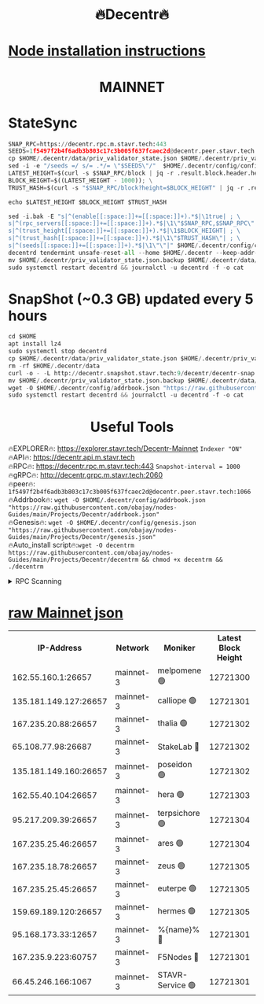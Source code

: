 <h1 align="center"> 🔥Decentr🔥</h1>

[Node installation instructions](https://github.com/obajay/nodes-Guides/tree/main/Projects/Decentr)
=
<h1 align="center"> MAINNET</h1>

# StateSync
```python
SNAP_RPC=https://decentr.rpc.m.stavr.tech:443
SEEDS=1f5497f2b4f6adb3b803c17c3b005f637fcaec2d@decentr.peer.stavr.tech:1066
cp $HOME/.decentr/data/priv_validator_state.json $HOME/.decentr/priv_validator_state.json.backup
sed -i -e "/seeds =/ s/= .*/= \"$SEEDS\"/"  $HOME/.decentr/config/config.toml
LATEST_HEIGHT=$(curl -s $SNAP_RPC/block | jq -r .result.block.header.height); \
BLOCK_HEIGHT=$((LATEST_HEIGHT - 1000)); \
TRUST_HASH=$(curl -s "$SNAP_RPC/block?height=$BLOCK_HEIGHT" | jq -r .result.block_id.hash)

echo $LATEST_HEIGHT $BLOCK_HEIGHT $TRUST_HASH

sed -i.bak -E "s|^(enable[[:space:]]+=[[:space:]]+).*$|\1true| ; \
s|^(rpc_servers[[:space:]]+=[[:space:]]+).*$|\1\"$SNAP_RPC,$SNAP_RPC\"| ; \
s|^(trust_height[[:space:]]+=[[:space:]]+).*$|\1$BLOCK_HEIGHT| ; \
s|^(trust_hash[[:space:]]+=[[:space:]]+).*$|\1\"$TRUST_HASH\"| ; \
s|^(seeds[[:space:]]+=[[:space:]]+).*$|\1\"\"|" $HOME/.decentr/config/config.toml
decentrd tendermint unsafe-reset-all --home $HOME/.decentr --keep-addr-book
mv $HOME/.decentr/priv_validator_state.json.backup $HOME/.decentr/data/priv_validator_state.json
sudo systemctl restart decentrd && journalctl -u decentrd -f -o cat
```
# SnapShot (~0.3 GB) updated every 5 hours
```python
cd $HOME
apt install lz4
sudo systemctl stop decentrd
cp $HOME/.decentr/data/priv_validator_state.json $HOME/.decentr/priv_validator_state.json.backup
rm -rf $HOME/.decentr/data
curl -o - -L http://decentr.snapshot.stavr.tech:9/decentr/decentr-snap.tar.lz4 | lz4 -c -d - | tar -x -C $HOME/.decentr --strip-components 2
mv $HOME/.decentr/priv_validator_state.json.backup $HOME/.decentr/data/priv_validator_state.json
wget -O $HOME/.decentr/config/addrbook.json "https://raw.githubusercontent.com/obajay/nodes-Guides/main/Projects/Decentr/addrbook.json"
sudo systemctl restart decentrd && journalctl -u decentrd -f -o cat
```

 <h1 align="center"> Useful Tools</h1>

🔥EXPLORER🔥:     https://explorer.stavr.tech/Decentr-Mainnet        `Indexer "ON"` \
🔥API🔥:          https://decentr.api.m.stavr.tech \
🔥RPC🔥:          https://decentr.rpc.m.stavr.tech:443              `Snapshot-interval = 1000` \
🔥gRPC🔥:         http://decentr.grpc.m.stavr.tech:2060 \
🔥peer🔥:         `1f5497f2b4f6adb3b803c17c3b005f637fcaec2d@decentr.peer.stavr.tech:1066` \
🔥Addrbook🔥:  `wget -O $HOME/.decentr/config/addrbook.json "https://raw.githubusercontent.com/obajay/nodes-Guides/main/Projects/Decentr/addrbook.json"` \
🔥Genesis🔥:  `wget -O $HOME/.decentr/config/genesis.json "https://raw.githubusercontent.com/obajay/nodes-Guides/main/Projects/Decentr/genesis.json"` \
🔥Auto_install script🔥:`wget -O decentrm https://raw.githubusercontent.com/obajay/nodes-Guides/main/Projects/Decentr/decentrm && chmod +x decentrm && ./decentrm`

<details>
<summary>RPC Scanning</summary>

<h2 align="center"> We scan nodes in real time every 4 hours. And we provide the final result of RPC endpoints.
We cannot influence the operation of these nodes in any way. </h2>


```python
If Voting Power is higher than 0 --> then the Node is a validator of the network and may be subject to attack and be a potential threat to the chain.
```
```python
We marked such validators with a red symbol
```

</details>

[raw Mainnet json](https://rpc-check.decentrm.stavr.tech/decentrm/rpc-decentrm-result.json)
=



<table><tr><th>IP-Address</th><th>Network</th><th>Moniker</th><th>Latest Block Height</th><th>Earliest Block Height</th><th>Catching Up</th><th>Tx Index</th><th>Voting Power</th><th>Scan Time</th></tr><tr><td>162.55.160.1:26657</td><td>mainnet-3</td><td>melpomene 🟢</td><td>12721300</td><td>1688950</td><td>False</td><td>on</td><td>0</td><td>2024-02-03T11:10:21.757619105UTC</td></tr><tr><td>135.181.149.127:26657</td><td>mainnet-3</td><td>calliope 🟢</td><td>12721301</td><td>1688950</td><td>False</td><td>on</td><td>0</td><td>2024-02-03T11:10:24.192321405UTC</td></tr><tr><td>167.235.20.88:26657</td><td>mainnet-3</td><td>thalia 🟢</td><td>12721302</td><td>1688950</td><td>False</td><td>on</td><td>0</td><td>2024-02-03T11:10:29.916081574UTC</td></tr><tr><td>65.108.77.98:26687</td><td>mainnet-3</td><td>StakeLab 🔴</td><td>12721302</td><td>1688950</td><td>False</td><td>on</td><td>5656848</td><td>2024-02-03T11:10:30.292587041UTC</td></tr><tr><td>135.181.149.160:26657</td><td>mainnet-3</td><td>poseidon 🟢</td><td>12721302</td><td>1688950</td><td>False</td><td>on</td><td>0</td><td>2024-02-03T11:10:35.000287597UTC</td></tr><tr><td>162.55.40.104:26657</td><td>mainnet-3</td><td>hera 🟢</td><td>12721303</td><td>1688950</td><td>False</td><td>on</td><td>0</td><td>2024-02-03T11:10:37.292306510UTC</td></tr><tr><td>95.217.209.39:26657</td><td>mainnet-3</td><td>terpsichore 🟢</td><td>12721304</td><td>1688950</td><td>False</td><td>on</td><td>0</td><td>2024-02-03T11:10:43.800417079UTC</td></tr><tr><td>167.235.25.46:26657</td><td>mainnet-3</td><td>ares 🟢</td><td>12721304</td><td>1688950</td><td>False</td><td>on</td><td>0</td><td>2024-02-03T11:10:46.165540045UTC</td></tr><tr><td>167.235.18.78:26657</td><td>mainnet-3</td><td>zeus 🟢</td><td>12721305</td><td>1688950</td><td>False</td><td>on</td><td>0</td><td>2024-02-03T11:10:48.505530067UTC</td></tr><tr><td>167.235.25.45:26657</td><td>mainnet-3</td><td>euterpe 🟢</td><td>12721305</td><td>1688950</td><td>False</td><td>on</td><td>0</td><td>2024-02-03T11:10:48.814562147UTC</td></tr><tr><td>159.69.189.120:26657</td><td>mainnet-3</td><td>hermes 🟢</td><td>12721305</td><td>1688950</td><td>False</td><td>on</td><td>0</td><td>2024-02-03T11:10:51.114208941UTC</td></tr><tr><td>95.168.173.33:12657</td><td>mainnet-3</td><td>%{name}% 🔴</td><td>12721301</td><td>8964001</td><td>False</td><td>on</td><td>4263045</td><td>2024-02-03T11:10:25.344063462UTC</td></tr><tr><td>167.235.9.223:60757</td><td>mainnet-3</td><td>F5Nodes 🔴</td><td>12721301</td><td>12380001</td><td>False</td><td>off</td><td>562</td><td>2024-02-03T11:10:25.596746308UTC</td></tr><tr><td>66.45.246.166:1067</td><td>mainnet-3</td><td>STAVR-Service 🟢</td><td>12721301</td><td>12720001</td><td>False</td><td>on</td><td>0</td><td>2024-02-03T11:10:24.763986875UTC</td></tr></table>
